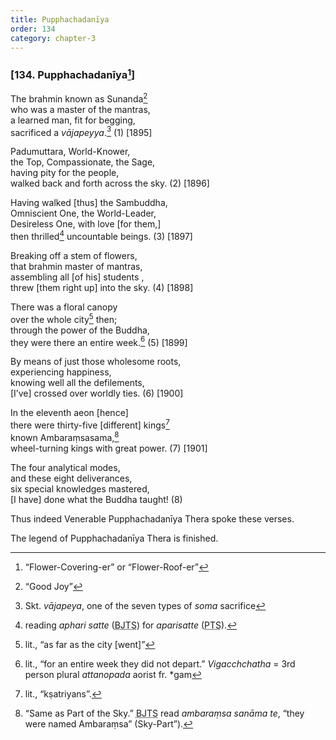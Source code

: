 ```yaml
---
title: Pupphachadanīya
order: 134
category: chapter-3
---
```


### \[134. Pupphachadanīya[^1]\]

The brahmin known as Sunanda[^2]  
who was a master of the mantras,  
a learned man, fit for begging,  
sacrificed a *vājapeyya*.[^3] (1) \[1895\]

Padumuttara, World-Knower,  
the Top, Compassionate, the Sage,  
having pity for the people,  
walked back and forth across the sky. (2) \[1896\]

Having walked \[thus\] the Sambuddha,  
Omniscient One, the World-Leader,  
Desireless One, with love \[for them,\]  
then thrilled[^4] uncountable beings. (3) \[1897\]

Breaking off a stem of flowers,  
that brahmin master of mantras,  
assembling all \[of his\] students ,  
threw \[them right up\] into the sky. (4) \[1898\]

There was a floral canopy  
over the whole city[^5] then;  
through the power of the Buddha,  
they were there an entire week.[^6] (5) \[1899\]

By means of just those wholesome roots,  
experiencing happiness,  
knowing well all the defilements,  
\[I’ve\] crossed over worldly ties. (6) \[1900\]

In the eleventh aeon \[hence\]  
there were thirty-five \[different\] kings[^7]  
known Ambaraṃsasama,[^8]  
wheel-turning kings with great power. (7) \[1901\]

The four analytical modes,  
and these eight deliverances,  
six special knowledges mastered,  
\[I have\] done what the Buddha taught! (8)

Thus indeed Venerable Pupphachadanīya Thera spoke these verses.

The legend of Pupphachadanīya Thera is finished.

[^1]: “Flower-Covering-er” or “Flower-Roof-er”

[^2]: “Good Joy”

[^3]: Skt. *vājapeya*, one of the seven types of *soma* sacrifice

[^4]: reading *aphari satte* (<abbr title="Buddha Jayanthi Tripitaka Series">BJTS</abbr>) for *aparisatte* (<abbr title="Pali Text Society">PTS</abbr>).

[^5]: lit., “as far as the city \[went\]”

[^6]: lit., “for an entire week they did not depart.” *Viga<span class="diacritics" data-state="on">c</span><span class="no-diacritics" data-state="off">ch</span>chatha* = 3rd person plural *attanopada* aorist fr. \*gam

[^7]: lit., “kṣatriyans”.

[^8]: “Same as Part of the Sky.” <abbr title="Buddha Jayanthi Tripitaka Series">BJTS</abbr> read *ambaraṃsa sanāma te*, “they were named Ambaraṃsa” (Sky-Part”).
